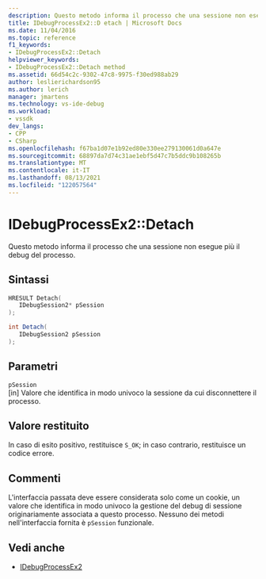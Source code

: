 ```yaml
---
description: Questo metodo informa il processo che una sessione non esegue più il debug del processo.
title: IDebugProcessEx2::D etach | Microsoft Docs
ms.date: 11/04/2016
ms.topic: reference
f1_keywords:
- IDebugProcessEx2::Detach
helpviewer_keywords:
- IDebugProcessEx2::Detach method
ms.assetid: 66d54c2c-9302-47c8-9975-f30ed988ab29
author: leslierichardson95
ms.author: lerich
manager: jmartens
ms.technology: vs-ide-debug
ms.workload:
- vssdk
dev_langs:
- CPP
- CSharp
ms.openlocfilehash: f67ba1d07e1b92ed80e330ee279130061d0a647e
ms.sourcegitcommit: 68897da7d74c31ae1ebf5d47c7b5ddc9b108265b
ms.translationtype: MT
ms.contentlocale: it-IT
ms.lasthandoff: 08/13/2021
ms.locfileid: "122057564"
---
```

# <a name="idebugprocessex2detach"></a>IDebugProcessEx2::Detach
Questo metodo informa il processo che una sessione non esegue più il debug del processo.

## <a name="syntax"></a>Sintassi

```cpp
HRESULT Detach( 
   IDebugSession2* pSession
);
```

```csharp
int Detach(
   IDebugSession2 pSession
);
```

## <a name="parameters"></a>Parametri
`pSession`\
[in] Valore che identifica in modo univoco la sessione da cui disconnettere il processo.

## <a name="return-value"></a>Valore restituito
 In caso di esito positivo, restituisce `S_OK`; in caso contrario, restituisce un codice errore.

## <a name="remarks"></a>Commenti
 L'interfaccia passata deve essere considerata solo come un cookie, un valore che identifica in modo univoco la gestione del debug di sessione originariamente associata a questo processo. Nessuno dei metodi nell'interfaccia fornita è `pSession` funzionale.

## <a name="see-also"></a>Vedi anche
- [IDebugProcessEx2](../../../extensibility/debugger/reference/idebugprocessex2.md)

